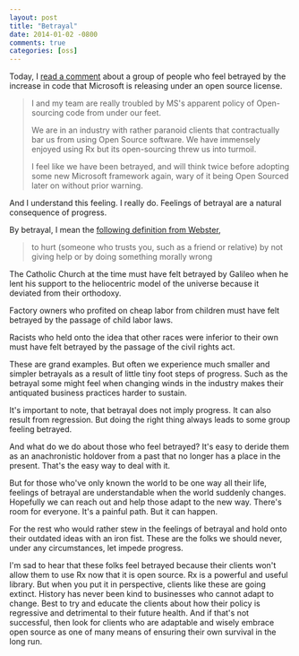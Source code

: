 ```yaml
---
layout: post
title: "Betrayal"
date: 2014-01-02 -0800
comments: true
categories: [oss]
---
```

Today, I [read a comment](http://blogs.msdn.com/b/rxteam/archive/2014/01/01/reactive-extensions-2013-year-in-review.aspx#10486541) about a group of people who feel betrayed by the increase in code that Microsoft is releasing under an open source license.

> I and my team are really troubled by MS's apparent policy of Open-sourcing code from under our feet.
>
> We are in an industry with rather paranoid clients that contractually bar us from using Open Source software. We have immensely enjoyed using Rx but its open-sourcing threw us into turmoil.
>
> I feel like we have been betrayed, and will think twice before adopting some new Microsoft framework again, wary of it being Open Sourced later on without prior warning.

And I understand this feeling. I really do. Feelings of betrayal are a natural consequence of progress.

By betrayal, I mean the [following definition from Webster](http://www.merriam-webster.com/dictionary/betrayal),

> to hurt (someone who trusts you, such as a friend or relative) by not giving help or by doing something morally wrong

The Catholic Church at the time must have felt betrayed by Galileo when he lent his support to the heliocentric model of the universe because it deviated from their orthodoxy.

Factory owners who profited on cheap labor from children must have felt betrayed by the passage of child labor laws.

Racists who held onto the idea that other races were inferior to their own must have felt betrayed by the passage of the civil rights act.

These are grand examples. But often we experience much smaller and simpler betrayals as a result of little tiny foot steps of progress. Such as the betrayal some might feel when changing winds in the industry makes their antiquated business practices harder to sustain.

It's important to note, that betrayal does not imply progress. It can also result from regression. But doing the right thing always leads to some group feeling betrayed.

And what do we do about those who feel betrayed? It's easy to deride them as an anachronistic holdover from a past that no longer has a place in the present. That's the easy way to deal with it.

But for those who've only known the world to be one way all their life, feelings of betrayal are understandable when the world suddenly changes. Hopefully we can reach out and help those adapt to the new way. There's room for everyone. It's a painful path. But it can happen.

For the rest who would rather stew in the feelings of betrayal and hold onto their outdated ideas with an iron fist. These are the folks we should never, under any circumstances, let impede progress.

I'm sad to hear that these folks feel betrayed because their clients won't allow them to use Rx now that it is open source. Rx is a powerful and useful library. But when you put it in perspective, clients like these are going extinct. History has never been kind to businesses who cannot adapt to change. Best to try and educate the clients about how their policy is regressive and detrimental to their future health. And if that's not successful, then look for clients who are adaptable and wisely embrace open source as one of many means of ensuring their own survival in the long run.
